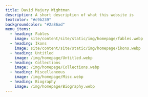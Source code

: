 ```yaml
---
title: David Majury Wightman
description: A short description of what this website is
textcolor: "#c9b239"
backgroundcolor: "#2a86ad"
menu_items:
  - heading: Fables
    image: site/content/site/static/img/homepage/fables.webp
  - heading: Ikons
    image: site/content/site/static/img/homepage/ikons.webp
  - heading: Untitled
    image: /img/homepage/Untitled.webp
  - heading: Collections
    image: /img/homepage/Collections.webp
  - heading: Miscellaneous
    image: /img/homepage/Misc.webp
  - heading: Biography
    image: /img/homepage/Biography.webp
---
```

